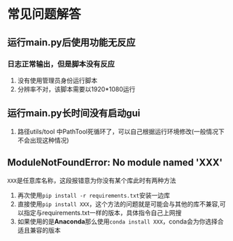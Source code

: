 # 常见问题解答

## 运行main.py后使用功能无反应

### 日志正常输出，但是脚本没有反应

1. 没有使用管理员身份运行脚本
2. 分辨率不对，该脚本需要以1920*1080运行

## 运行main.py长时间没有启动gui

1. 路径utils/tool 中PathTool死循环了，可以自己根据运行环境修改(一般情况下不会出现这种情况)

## ModuleNotFoundError: No module named 'XXX'

`XXX`是任意库名称，这段报错意为你没有某个库此时有两种方法

1. 再次使用`pip install -r requirements.txt`安装一边库
2. 直接使用`pip install XXX`，这个方法的问题就是可能会与其他的库不兼容,可以指定与requirements.txt一样的版本，具体指令自己上网搜
3. 如果使用的是**Anaconda**那么使用`conda install XXX`，conda会为你选择合适且兼容的版本
